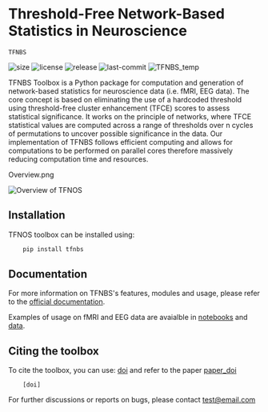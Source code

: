 
# Threshold-Free Network-Based Statistics in Neuroscience

``TFNBS`` 

<!--- [pypi version] -->
![size](https://img.shields.io/github/repo-size/maddoxx02/TFNBS_Temp)
![license](https://img.shields.io/github/license/maddoxx02/TFNBS_temp)
![release](https://img.shields.io/github/v/release/maddoxx02/TFNBS_temp)
![last-commit](https://img.shields.io/github/last-commit/maddoxx02/TFNBS_temp)
![TFNBS_temp](https://img.shields.io/github/downloads/maddoxx02/TFNBS_temp/total)

TFNBS Toolbox is a Python package for computation and generation of network-based statistics for neuroscience data 
(i.e. fMRI, EEG data). The core concept is based on eliminating the use of a hardcoded threshold using threshold-free 
cluster enhancement (TFCE) scores to assess statistical significance. It works on the principle of networks, where TFCE 
statistical values are computed across a range of thresholds over n cycles of permutations to uncover possible significance in the data. 
Our implementation of TFNBS follows efficient computing and allows for computations to be performed on parallel cores therefore 
massively reducing computation time and resources. 

Overview.png

![Overview of TFNOS](docs/Figure_Overview.png)

## Installation 
TFNOS toolbox can be installed using: 

```bash
    pip install tfnbs
```

## Documentation

For more information on TFNBS's features, modules and usage, please refer to the [official documentation](https://maddoxx02.github.io/TFNBS_Temp/). 

Examples of usage on fMRI and EEG data are avaialble in [notebooks]() and [data](). 


## Citing the toolbox 
To cite the toolbox, you can use: [doi]() and refer to the paper [paper_doi]()
```base
    [doi]
```

For further discussions or reports on bugs, please contact [test@email.com]()





